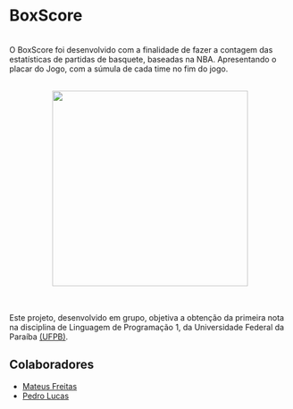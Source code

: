 # BoxScore
<br> O BoxScore foi desenvolvido com a finalidade de fazer a contagem das estatísticas de partidas de basquete, baseadas na NBA. Apresentando o placar do Jogo, com a súmula de cada time no fim do jogo.</br>

<br>
    <div align="center">
        <img src= "https://thumbs.gfycat.com/BruisedDefiniteKissingbug-size_restricted.gif" width = "350" weight = "350">
    </div>
</br>

<br> Este projeto, desenvolvido em grupo, objetiva a obtenção da primeira nota na disciplina de Linguagem de Programação 1, da Universidade Federal da Paraíba <a href = http://ci.ufpb.br/>(UFPB)</a>.</br>

## Colaboradores
- [Mateus Freitas](https://github.com/MateusFreitas-C)
- [Pedro Lucas](https://github.com/JovemPedr0)

